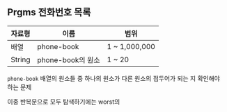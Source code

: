 ## Prgms 전화번호 목록
| 자료형 | 이름 | 범위 |
| ----- | --- | --- |
| 배열 | phone-book | 1 ~ 1,000,000 |
| String | phone-book의 원소 | 1 ~ 20 |

`phone-book` 배열의 원소들 중 하나의 원소가 다른 원소의 접두어가 되는 지 확인해야 하는 문제

이중 반복문으로 모두 탐색하기에는 worst의 
